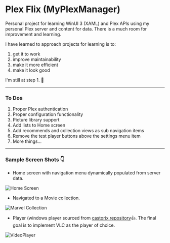 # Plex Flix (MyPlexManager)

Personal project for learning WinUI 3 (XAML) and Plex APIs using my personal Plex server and content for data.
There is a much room for improvement and learning.

I have learned to approach projects for learning is to:
1.  get it to work
2.  improve maintainability
3.  make it more efficient
4.  make it look good

I'm still at step 1.  :eyes:

---
### To Dos
1.  Proper Plex authentication
2.  Proper configuration functionality
3.  Picture library support
4.  Add lists to Home screen
5.  Add recommends and collection views as sub navigation items
6.  Remove the test player buttons above the settings menu item
7.  More things...

---
### Sample Screen Shots  :point_down:

- Home screen with navigation menu dynamically populated from server data.

![Home Screen](https://user-images.githubusercontent.com/43736590/212181310-562ec441-23c6-4f97-a86f-4124d534eaca.png)

- Navigated to a Movie collection.

![Marvel Collection](https://user-images.githubusercontent.com/43736590/212182753-0f09112f-ab70-4b23-bf0c-245db85c584a.png)

- Player (windows player sourced from [castorix repository](https://github.com/castorix/WinUI3_MediaEngine):thumbsup:.  The final goal is to implement VLC as the player of choice.


![VideoPlayer](https://user-images.githubusercontent.com/43736590/212185649-09754af7-a870-494f-b006-24bf22ca4593.png)
